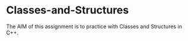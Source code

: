 # Classes-and-Structures
The AIM of this assignment is to practice with Classes and Structures in C++.
